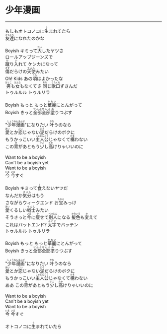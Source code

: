 # 少年漫画
---
<lyric>
もしもオトコノコに<ruby>生<rt>う</rt></ruby>まれてたら<br/>
<ruby>友達<rt>ともだち</rt></ruby>になれたのかな<br/>
<br/>
Boyish キミって<ruby>大<rt>たい</rt></ruby>したヤツさ<br/>
ロールアップジーンズで<br/>
<ruby>蹴<rt>け</rt></ruby>り<ruby>入<rt>い</rt></ruby>れて ケンカになって<br/>
<ruby>傷<rt>きず</rt></ruby>だらけの<ruby>天使<rt>てんし</rt></ruby>みたい<br/>
Oh! Kids あの<ruby>頃<rt>ころ</rt></ruby>はよかったな<br/>
<ruby>男<rt>おとこ</rt></ruby>も<ruby>女<rt>おんな</rt></ruby>もなくてさ <ruby>同<rt>おな</rt></ruby>じ<ruby>歌<rt>うた</rt></ruby><ruby>口<rt>くち</rt></ruby>ずさんだ<br/>
トゥルルル トゥルリラ<br/>
<br/>
Boyish もっと もっと<ruby>華麗<rt>かれい</rt></ruby>にとんがって<br/>
Boyish きっと<ruby>全部<rt>ぜんぶ</rt></ruby><ruby>全部<rt>ぜんぶ</rt></ruby><ruby>塗<rt>ぬ</rt></ruby>りつぶす<br/>
<br/>
"<ruby>少年漫画<rt>しょうねんまんが</rt></ruby>"になりたい <ruby>叶<rt>かな</rt></ruby>うのなら<br/>
<ruby>愛<rt>あい</rt></ruby>とか<ruby>恋<rt>こい</rt></ruby>じゃない<ruby>泥<rt>どろ</rt></ruby>だらけのボクに<br/>
もうかっこいい<ruby>主人公<rt>しゅじんこう</rt></ruby>じゃなくて<ruby>構<rt>かま</rt></ruby>わない<br/>
この<ruby>背<rt>せ</rt></ruby>があともう<ruby>少<rt>すこ</rt></ruby>し<ruby>高<rt>たか</rt></ruby>けりゃいいのに<br/>
<br/>
Want to be a boyish<br/>
Can't be a boyish yet<br/>
Want to be a boyish<br/>
<ruby>今<rt>いま</rt></ruby> <ruby>今<rt>いま</rt></ruby>すぐ<br/>
<br/>
Boyish キミって<ruby>食<rt>く</rt></ruby>えないヤツだ<br/>
なんだか<ruby>気分<rt>きぶん</rt></ruby>はもう<br/>
さながらウィークエンド お<ruby>宝<rt>たから</rt></ruby>みっけ<br/>
<ruby>愛<rt>あい</rt></ruby>くるしい<ruby>戦士<rt>せんし</rt></ruby>みたい<br/>
そうきっと<ruby>今<rt>いま</rt></ruby>に<ruby>痩<rt>や</rt></ruby>せて<ruby>別人<rt>べつじん</rt></ruby>になる <ruby>髪色<rt>かみいろ</rt></ruby>も<ruby>変<rt>か</rt></ruby>えて<br/>
これはバットエンド? <ruby>太字<rt>ふとじ</rt></ruby>でバッテン<br/>
トゥルルル トゥルリラ<br/>
<br/>
Boyish もっと もっと<ruby>華麗<rt>かれい</rt></ruby>にとんがって<br/>
Boyish きっと<ruby>全部<rt>ぜんぶ</rt></ruby><ruby>全部<rt>ぜんぶ</rt></ruby><ruby>塗<rt>ぬ</rt></ruby>りつぶす<br/>
<br/>
"<ruby>少年漫画<rt>しょうねんまんが</rt></ruby>"になりたい <ruby>叶<rt>かな</rt></ruby>うのなら<br/>
<ruby>愛<rt>あい</rt></ruby>とか<ruby>恋<rt>こい</rt></ruby>じゃない<ruby>泥<rt>どろ</rt></ruby>だらけのボクに<br/>
もうかっこいい<ruby>主人公<rt>しゅじんこう</rt></ruby>じゃなくて<ruby>構<rt>かま</rt></ruby>わない<br/>
ああ この<ruby>背<rt>せ</rt></ruby>があともう<ruby>少<rt>すこ</rt></ruby>し<ruby>高<rt>たか</rt></ruby>けりゃいいのに<br/>
<br/>
Want to be a boyish<br/>
Can't be a boyish yet<br/>
Want to be a boyish<br/>
<ruby>今<rt>いま</rt></ruby> <ruby>今<rt>いま</rt></ruby>すぐ<br/>
<br/>
オトコノコに<ruby>生<rt>う</rt></ruby>まれていたら<br/>
</lyric>
